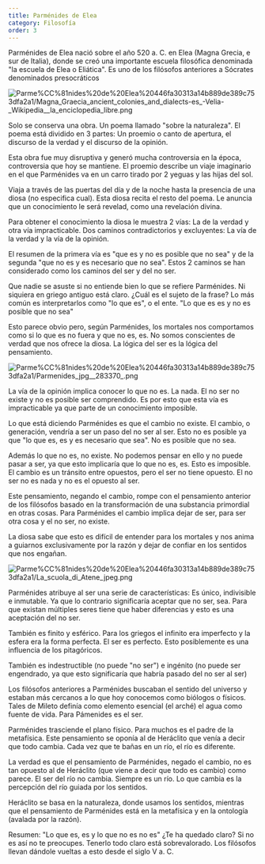 ```yaml
---
title: Parménides de Elea
category: Filosofía
order: 3
---
```


Parménides de Elea nació sobre el año 520 a. C. en Elea (Magna Grecia, e sur de Italia), donde se creó una importante escuela filosófica denominada "la escuela de Elea o Eliática". Es uno de los filósofos anteriores a Sócrates denominados presocráticos

![Parme%CC%81nides%20de%20Elea%20446fa30313a14b889de389c753dfa2a1/Magna_Graecia_ancient_colonies_and_dialects-es_-_Velia_-_Wikipedia__la_enciclopedia_libre.png](Parme%CC%81nides%20de%20Elea%20446fa30313a14b889de389c753dfa2a1/Magna_Graecia_ancient_colonies_and_dialects-es_-_Velia_-_Wikipedia__la_enciclopedia_libre.png)

Solo se conserva una obra. Un poema llamado "sobre la naturaleza". El poema está dividido en 3 partes: Un proemio o canto de apertura, el discurso de la verdad y el discurso de la opinión.

Esta obra fue muy disruptiva y generó mucha controversia en la época, controversia que hoy se mantiene. El proemio describe un viaje imaginario en el que Parménides va en un carro tirado por 2 yeguas y las hijas del sol.

Viaja a través de las puertas del día y de la noche hasta la presencia de una diosa (no especifica cual). Esta diosa recita el resto del poema. Le anuncia que un conocimiento le será revelad, como una revelación divina.

Para obtener el conocimiento la diosa le muestra 2 vías: La de la verdad y otra vía impracticable. Dos caminos contradictorios y excluyentes: La vía de la verdad y la vía de la opinión.

El resumen de la primera vía es "que es y no es posible que no sea" y de la segunda "que no es y es necesario que no sea". Estos 2 caminos se han considerado como los caminos del ser y del no ser.

Que nadie se asuste si no entiende bien lo que se refiere Parménides. Ni siquiera en griego antiguo está claro. ¿Cuál es el sujeto de la frase? Lo más común es interpretarlos como "lo que es", o el ente. "Lo que es es y no es posible que no sea"

Esto parece obvio pero, según Parménides, los mortales nos comportamos como si lo que es no fuera y que no es, es. No somos conscientes de verdad que nos ofrece la diosa. La lógica del ser es la lógica del pensamiento.

![Parme%CC%81nides%20de%20Elea%20446fa30313a14b889de389c753dfa2a1/Parmenides_jpg__283370_.png](Parme%CC%81nides%20de%20Elea%20446fa30313a14b889de389c753dfa2a1/Parmenides_jpg__283370_.png)

La vía de la opinión implica conocer lo que no es. La nada. El no ser no existe y no es posible ser comprendido. Es por esto que esta vía es impracticable ya que parte de un conocimiento imposible.

Lo que está diciendo Parménides es que el cambio no existe. El cambio, o generación, vendría a ser un paso del no ser al ser. Esto no es posible ya que "lo que es, es y es necesario que sea". No es posible que no sea.

Además lo que no es, no existe. No podemos pensar en ello y no puede pasar a ser, ya que esto implicaría que lo que no es, es. Esto es imposible. El cambio es un tránsito entre opuestos, pero el ser no tiene opuesto. El no ser no es nada y no es el opuesto al ser.

Este pensamiento, negando el cambio, rompe con el pensamiento anterior de los filósofos basado en la transformación de una substancia primordial en otras cosas. Para Parménides el cambio implica dejar de ser, para ser otra cosa y el no ser, no existe.

La diosa sabe que esto es difícil de entender para los mortales y nos anima a guiarnos exclusivamente por la razón y dejar de confiar en los sentidos que nos engañan. 

![Parme%CC%81nides%20de%20Elea%20446fa30313a14b889de389c753dfa2a1/La_scuola_di_Atene_jpeg.png](Parme%CC%81nides%20de%20Elea%20446fa30313a14b889de389c753dfa2a1/La_scuola_di_Atene_jpeg.png)

Parménides atribuye al ser una serie de características: Es único, indivisible e inmutable. Ya que lo contrario significaría aceptar que no ser, sea. Para que existan múltiples seres tiene que haber diferencias y esto es una aceptación del no ser.

También es finito y esférico. Para los griegos el infinito era imperfecto y la esfera era la forma perfecta. El ser es perfecto. Esto posiblemente es una influencia de los pitagóricos. 

También es indestructible (no puede "no ser") e ingénito (no puede ser engendrado, ya que esto significaría que habría pasado del no ser al ser)

Los filósofos anteriores a Parménides buscaban el sentido del universo y estaban más cercanos a lo que hoy conocemos como biólogos o físicos. Tales de Mileto definía como elemento esencial (el arché) el agua como fuente de vida. Para Pámenides es el ser.

Parménides trasciende el plano físico. Para muchos es el padre de la metafísica. Este pensamiento se oponía al de Heráclito que venía a decir que todo cambia. Cada vez que te bañas en un río, el río es diferente.

La verdad es que el pensamiento de Parménides, negado el cambio, no es tan opuesto al de Heráclito (que viene a decir que todo es cambio) como parece. El ser del río no cambia. Siempre es un río. Lo que cambia es la percepción del río guiada por los sentidos.

Heráclito se basa en la naturaleza, donde usamos los sentidos, mientras que el pensamiento de Parménides está en la metafísica y en la ontología (avalada por la razón).

Resumen: "Lo que es, es y lo que no es no es" ¿Te ha quedado claro? Si no es así no te preocupes. Tenerlo todo claro está sobrevalorado. Los filósofos llevan dándole vueltas a esto desde el siglo V a. C.